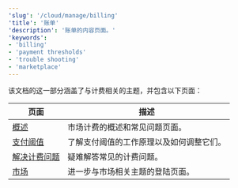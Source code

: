 ```yaml
---
'slug': '/cloud/manage/billing'
'title': '账单'
'description': '账单的内容页面。'
'keywords':
- 'billing'
- 'payment thresholds'
- 'trouble shooting'
- 'marketplace'
---
```


该文档的这一部分涵盖了与计费相关的主题，并包含以下页面：

| 页面                                  | 描述                                                                |
|---------------------------------------|----------------------------------------------------------------------|
| [概述](/cloud/marketplace/marketplace-billing)                       | 市场计费的概述和常见问题页面。                                        | 
| [支付阈值](/cloud/billing/payment-thresholds)             | 了解支付阈值的工作原理以及如何调整它们。                             |
| [解决计费问题](/manage/troubleshooting-billing-issues) | 疑难解答常见的计费问题。                                            |
| [市场](/cloud/manage/)                    | 进一步与市场相关主题的登陆页面。                                    |
